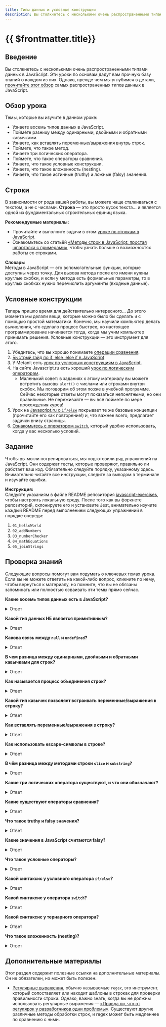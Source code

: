 ```yaml
---
title: Типы данных и условные конструкции
description: Вы столкнетесь с несколькими очень распространенными типами данных в JavaScript
---
```


# {{ $frontmatter.title}}

## Введение

Вы столкнетесь с несколькими очень распространенными типами данных в JavaScript. Эти уроки по основам дадут вам прочную базу знаний о каждом из них. Однако, прежде чем мы углубимся в детали, [прочитайте этот обзор](https://learn.javascript.ru/types) самых распространенных типов данных в JavaScript.

## Обзор урока

Темы, которые вы изучите в данном уроке:

- Узнаете восемь типов данных в JavaScript.
- Поймёте разницу между одинарными, двойными и обратными кавычками.
- Узнаете, как вставлять переменные/выражения внутрь строк.
- Поймете, что такое метод.
- Узнаете три логических оператора.
- Поймете, что такое операторы сравнения.
- Узнаете, что такое условные конструкции.
- Узнаете, что такое вложенность (nesting).
- Узнаете, что такое истинные (truthy) и ложные (falsy) значения.

## Строки

В зависимости от рода вашей работы, вы можете чаще сталкиваться с текстом, а не с числами. **Строка** — это просто кусок текста… и является одной из фундаментальных строительных единиц языка.

**Рекомендуемые материалы:**

- Прочитайте и выполните задачи в этом [уроке по строкам в JavaScript](https://learn.javascript.ru/string).
- Ознакомьтесь со статьёй [«Методы строк в JavaScript: простая шпаргалка с примерами»](https://tproger.ru/articles/metody-strok-v-javascript-shpargalka-dlja-nachinajushhih), чтобы узнать больше о возможностях работы со строками.

**Словарь:**  
Методы в JavaScript — это вспомогательные функции, которые доступны через точку. Для вызова метода после его имени нужны круглые скобки, и если у метода есть формальные параметры, то в круглых скобках нужно перечислить аргументы (входные данные).

## Условные конструкции

Теперь пришло время для действительно интересного… До этого момента мы делали вещи, которые можно было бы сделать и с помощью простой математики. Конечно, мы научили компьютер делать вычисления, что сделало процесс быстрее, но настоящее программирование начинается тогда, когда мы учим компьютер принимать решения. Условные конструкции — это инструмент для этого.

1. Убедитесь, что вы хорошо понимаете [операции сравнения](https://learn.javascript.ru/comparison).
2. [Быстрый гайд по if, else, else if в JavaScript](https://htmlacademy.ru/blog/js/else-if)
3. У Metanit есть [урок по условным конструкциям в JavaScript](https://metanit.com/web/javascript/2.6.php).
4. На сайте Javascript.ru есть хороший [урок по логическим операторам](https://learn.javascript.ru/logical-operators).
   - Маленький совет: в заданиях к этому материалу вы можете встретить вызовы `alert()` с числами или строками внутри скобок. Мы поговорим об этом позже в учебной программе. Сейчас некоторые ответы могут показаться непонятными, но они правильные. Не переживайте — вы всё поймете по мере прохождения курса!
5. Урок на [Javascript.ru о `if/else`](https://learn.javascript.ru/ifelse) покрывает те же базовые концепции (прочитайте его как повторение!) и, что важнее всего, предлагает задачки внизу страницы.
6. [Ознакомьтесь с оператором `switch`](https://learn.javascript.ru/switch), который удобно использовать, когда у вас несколько условий.

## Задание

Чтобы вы могли потренироваться, мы подготовили ряд упражнений на JavaScript. Они содержат тесты, которые проверяют, правильно ли работает ваш код. Обязательно следуйте порядку, указанному здесь. Внимательно читайте все инструкции, следите за выводом в терминале и изучайте ошибки.

**Инструкция:**  
Следуйте указаниям в файле README репозитория [javascript-exercises](https://github.com/twep-ru/javascript-exercises), чтобы настроить локальную среду. После того как вы форкнете репозиторий, склонируете его и установите Jest, внимательно изучите каждый README перед выполнением следующих упражнений в порядке очереди:

1. `01_helloWorld`
2. `02_addNumbers`
3. `03_numberChecker`
4. `04_mathEquations`
5. `05_joinStrings`

## Проверка знаний

Следующие вопросы помогут вам подумать о ключевых темах урока. Если вы не можете ответить на какой-либо вопрос, кликните по нему, чтобы вернуться к материалу, но помните, что вы не обязаны запоминать или полностью осваивать эти темы прямо сейчас.

**Какие восемь типов данных есть в JavaScript?**

<details>  
<summary>Ответ</summary>

`Number`, `String`, `Boolean`, `Null`, `Undefined`, `Object`, `Symbol`, `BigInt`.

</details>

**Какой тип данных НЕ является примитивным?**

<details>  
<summary>Ответ</summary>

Тип `Object` не является примитивным.

</details>

**Какова связь между `null` и `undefined`?**

<details>  
<summary>Ответ</summary>

Оба значения представляют "ничего", но:

- `null` — это намеренное отсутствие значения, которое можно присвоить переменной.
- `undefined` — это значение по умолчанию для переменных, которым не присвоено значение, или для несуществующих свойств объекта.

</details>

**В чем разница между одинарными, двойными и обратными кавычками для строк?**

<details>  
<summary>Ответ</summary>

Разница в функциональности:

- Одинарные (`'...'`) и двойные (`"..."`) кавычки работают одинаково.
- Обратные кавычки (`` `...` ``) позволяют создавать **многострочные строки** и **встраивать выражения** через `${}`.

</details>

**Как называется процесс объединения строк?**

<details>  
<summary>Ответ</summary>

Конкатенация строк.

</details>

**Какой тип кавычек позволяет встраивать переменные/выражения в строку?**

<details>  
<summary>Ответ</summary>

Обратные кавычки (`` `...` ``).

</details>

**Как вставлять переменные/выражения в строку?**

<details>  
<summary>Ответ</summary>

Используйте обратные кавычки и синтаксис `${выражение}`:

```javascript
const name = "Alice";
console.log(`Привет, ${name}!`);
```

</details>

**Как использовать escape-символы в строке?**

<details>  
<summary>Ответ</summary>

Escape-символы начинаются с обратного слэша `\`. Например:

- `\"` — двойная кавычка,
- `\'` — одинарная кавычка,
- `\n` — новая строка,
- `\t` — табуляция.

Пример:

```javascript
console.log('Он сказал: "Привет!"');
```

</details>

**В чём разница между методами строки `slice` и `substring`?**

<details>  
<summary>Ответ</summary>

Оба метода извлекают часть строки, но отличаются поведением:

- `slice(start, end)` поддерживает отрицательные индексы (например, `-1` — последний символ).
- `substring(start, end)` игнорирует отрицательные индексы и меняет местами аргументы, если `start > end`.

</details>

**Какие три логических оператора существуют, и что они обозначают?**

<details>  
<summary>Ответ</summary>

- `&&` — И (возвращает true, если оба значения истинны),
- `||` — ИЛИ (возвращает true, если хотя бы одно значение истинно),
- `!` — НЕ (инвертирует булево значение).

</details>

**Какие существуют операторы сравнения?**

<details>  
<summary>Ответ</summary>

`==`, `===`, `!=`, `!==`, `>`, `<`, `>=`, `<=`.

</details>

**Что такое truthy и falsy значения?**

<details>  
<summary>Ответ</summary>

- **Falsy** — значения, которые при приведении к булевому типу становятся `false`.
- **Truthy** — все остальные значения, которые при приведении к булевому типу становятся `true`.

</details>

**Какие значения в JavaScript считаются falsy?**

<details>  
<summary>Ответ</summary>

Шесть falsy-значений:

- `false`
- `0`
- `''` (пустая строка)
- `null`
- `undefined`
- `NaN`

</details>

**Что такое условные операторы?**

<details>  
<summary>Ответ</summary>

Условные операторы позволяют выполнять разные блоки кода в зависимости от выполнения условия (истина или ложь).

</details>

**Какой синтаксис у условного оператора `if/else`?**

<details>  
<summary>Ответ</summary>

```javascript
if (условие) {
  // код, если условие истинно
} else {
  // код, если условие ложно
}
```

</details>

**Какой синтаксис у оператора `switch`?**

<details>  
<summary>Ответ</summary>

```javascript
switch (выражение) {
  case значение1:
    // код
    break;
  case значение2:
    // код
    break;
  default:
  // код по умолчанию
}
```

</details>

**Какой синтаксис у тернарного оператора?**

<details>  
<summary>Ответ</summary>

```javascript
условие ? значение_если_истина : значение_если_ложь;
```

Пример:

```javascript
let age = 18;
let status = age >= 18 ? "совершеннолетний" : "несовершеннолетний";
```

</details>

**Что такое вложенность (nesting)?**

<details>  
<summary>Ответ</summary>

Вложенность — это использование одного условного оператора внутри другого, например, `if` внутри другого `if`. Это позволяет проверять более сложные условия.

Пример:

```javascript
if (age > 18) {
  if (country === "Russia") {
    console.log("Вы совершеннолетний в России.");
  }
}
```

</details>

## Дополнительные материалы

Этот раздел содержит полезные ссылки на дополнительные материалы. Он не обязателен, но может быть полезен.

- [Регулярные выражения](https://tproger.ru/articles/regulyarnye-vyrazheniya-v-javascript-eto-ne-tak-strawno-kak-vy-dumaete), обычно называемые `regex`, это инструмент, который сопоставляет или находит шаблоны в строках для проверки правильности строки. Однако, важно знать, когда вы не должны использовать регулярные выражения — [«Правда ли, что от регулярок у разработчиков одни проблемы»](https://habr.com/ru/companies/htmlacademy/articles/652665/). Существуют другие различные методы обработки строк, и regex может быть медленнее по сравнению с ними.